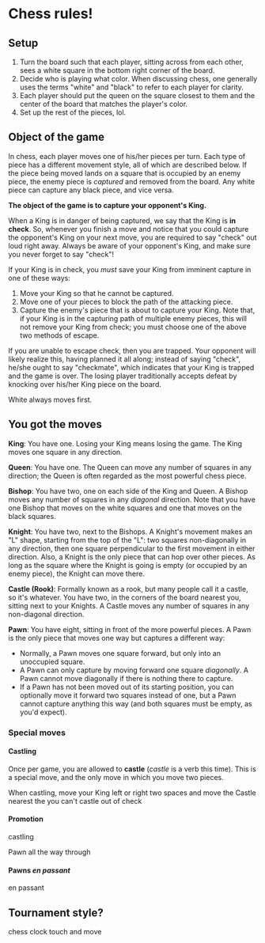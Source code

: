 # Chess rules!

## Setup

1. Turn the board such that each player, sitting across from each other, sees a white square in the bottom right corner of the board.
1. Decide who is playing what color. When discussing chess, one generally uses the terms "white" and "black" to refer to each player for clarity.
1. Each player should put the queen on the square closest to them and the center of the board that matches the player's color.
1. Set up the rest of the pieces, lol.

## Object of the game

In chess, each player moves one of his/her pieces per turn. Each type of piece has a different movement style, all of which are described below. If the piece being moved lands on a square that is occupied by an enemy piece, the enemy piece is *captured* and removed from the board. Any white piece can capture any black piece, and vice versa.

**The object of the game is to capture your opponent's King.**

When a King is in danger of being captured, we say that the King is **in check**. So, whenever you finish a move and notice that you could capture the opponent's King on your next move, you are required to say "check" out loud right away. Always be aware of your opponent's King, and make sure you never forget to say "check"!

If your King is in check, you *must* save your King from imminent capture in one of these ways:

1. Move your King so that he cannot be captured.
1. Move one of your pieces to block the path of the attacking piece.
1. Capture the enemy's piece that is about to capture your King. Note that, if your King is in the capturing path of multiple enemy pieces, this will not remove your King from check; you must choose one of the above two methods of escape.

If you are unable to escape check, then you are trapped. Your opponent will likely realize this, having planned it all along; instead of saying "check", he/she ought to say "checkmate", which indicates that your King is trapped and the game is over. The losing player traditionally accepts defeat by knocking over his/her King piece on the board.

White always moves first.

## You got the moves

**King**: You have one. Losing your King means losing the game. The King moves one square in any direction.

**Queen**: You have one. The Queen can move any number of squares in any direction; the Queen is often regarded as the most powerful chess piece.

**Bishop**: You have two, one on each side of the King and Queen. A Bishop moves any number of squares in any *diagonal* direction. Note that you have one Bishop that moves on the white squares and one that moves on the black squares.

**Knight**: You have two, next to the Bishops. A Knight's movement makes an "L" shape, starting from the top of the "L": two squares non-diagonally in any direction, then one square perpendicular to the first movement in either direction. Also, a Knight is the only piece that can hop over other pieces. As long as the square where the Knight is going is empty (or occupied by an enemy piece), the Knight can move there.

**Castle (Rook)**: Formally known as a rook, but many people call it a castle, so it's whatever. You have two, in the corners of the board nearest you, sitting next to your Knights. A Castle moves any number of squares in any non-diagonal direction.

**Pawn**: You have eight, sitting in front of the more powerful pieces. A Pawn is the only piece that moves one way but captures a different way:

- Normally, a Pawn moves one square forward, but only into an unoccupied square.
- A Pawn can only capture by moving forward one square *diagonally*. A Pawn cannot move diagonally if there is nothing there to capture.
- If a Pawn has not been moved out of its starting position, you can optionally move it forward two squares instead of one, but a Pawn cannot capture anything this way (and both squares must be empty, as you'd expect).


### Special moves

#### Castling

Once per game, you are allowed to **castle** (*castle* is a verb this time). This is a special move, and the only move in which you move two pieces.

When castling, move your King left or right two spaces and move the Castle nearest the
you can't castle out of check


#### Promotion
castling

Pawn all the way through

#### Pawns *en passant*

en passant


## Tournament style?

chess clock
touch and move